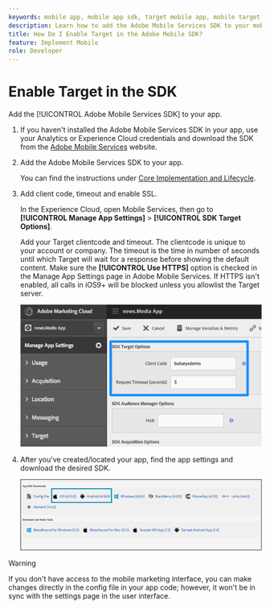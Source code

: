 ```yaml
---
keywords: mobile app, mobile app sdk, target mobile app, mobile target sdk, mobile app sdk, enable target in sdk
description: Learn how to add the Adobe Mobile Services SDK to your mobile app.
title: How Do I Enable Target in the Adobe Mobile SDK?
feature: Implement Mobile
role: Developer
---
```

# Enable Target in the SDK

Add the [!UICONTROL Adobe Mobile Services SDK] to your app.

1. If you haven't installed the Adobe Mobile Services SDK in your app, use your Analytics or Experience Cloud credentials and download the SDK from the [Adobe Mobile Services](https://mobilemarketing.adobe.com/) website.

1. Add the Adobe Mobile Services SDK to your app.

   You can find the instructions under [Core Implementation and Lifecycle](https://experienceleague.adobe.com/docs/mobile-services/ios/getting-started-ios/dev-qs.html). 

1. Add client code, timeout and enable SSL.

   In the Experience Cloud, open Mobile Services, then go to **[!UICONTROL Manage App Settings]** > **[!UICONTROL SDK Target Options]**.

   Add your Target clientcode and timeout. The clientcode is unique to your account or company. The timeout is the time in number of seconds until which Target will wait for a response before showing the default content. Make sure the **[!UICONTROL Use HTTPS]** option is checked in the Manage App Settings page in Adobe Mobile Services. If HTTPS isn't enabled, all calls in iOS9+ will be blocked unless you allowlist the Target server.

   ![alt image](assets/mobile-clientcode.png)

1. After you've created/located your app, find the app settings and download the desired SDK.

   ![alt image](assets/download-sdk.png)

>[!WARNING]
>
> If you don't have access to the mobile marketing interface, you can make changes directly in the config file in your app code; however, it won't be in sync with the settings page in the user interface.
